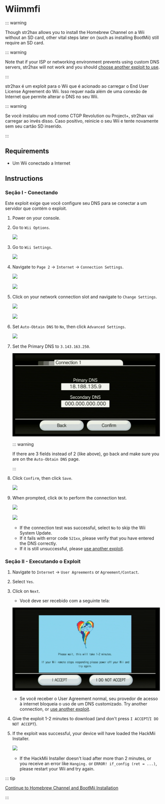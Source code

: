 # Wiimmfi

::: warning

Though str2hax allows you to install the Homebrew Channel on a Wii without an SD card, other vital steps later on (such as installing BootMii) still require an SD card.

::: warning

Note that if your ISP or networking environment prevents using custom DNS servers, str2hax will not work and you should [choose another exploit to use](get-started).

:::

str2hax é um exploit para o Wii que é acionado ao carregar o End User License Agreement do Wii. Isso requer nada além de uma conexão de Internet que permite alterar o DNS no seu Wii.

::: warning

Se você instalou um mod como CTGP Revolution ou Project+, str2hax vai carregar ao invés disso. Caso positivo, reinicie o seu Wii e tente novamente sem seu cartão SD inserido.

:::

## Requirements

- Um Wii conectado a Internet

## Instructions

### Seção I - Conectando

Este exploit exige que você configure seu DNS para se conectar a um servidor que contém o exploit.

1. Power on your console.

2. Go to `Wii Options`.

   ![](/images/riiconnect24/Internet_1.png)

3. Go to `Wii Settings`.

   ![](/images/riiconnect24/Internet_2.png)

4. Navigate to `Page 2` -> `Internet` -> `Connection Settings`.

   ![](/images/riiconnect24/Internet_3.png)

   ![](/images/riiconnect24/Internet_4.png)

5. Click on your network connection slot and navigate to `Change Settings`.

   ![](/images/riiconnect24/Internet_5.png)

   ![](/images/riiconnect24/Internet_6.png)

6. Set `Auto-Obtain DNS` to `No`, then click `Advanced Settings`.

   ![](/images/riiconnect24/Internet_7.png)

7. Set the Primary DNS to `3.143.163.250`.

   ![](/images/exploits/str2hax/dns.png)

   ::: warning

   If there are 3 fields instead of 2 (like above), go back and make sure you are on the `Auto-Obtain DNS` page.

   :::

8. Click `Confirm`, then click `Save`.

   ![](/images/riiconnect24/Internet_10.png)

9. When prompted, click `OK` to perform the connection test.

   ![](/images/riiconnect24/Internet_11.png)

   ![](/images/riiconnect24/Internet_12.png)

   - If the connection test was successful, select `No` to skip the Wii System Update.
   - If it fails with error code `521xx`, please verify that you have entered the DNS correctly.
   - If it is still unsuccessful, please [use another exploit](get-started).

### Seção II - Executando o Exploit

1. Navigate to `Internet` -> `User Agreements` or `Agreement/Contact`.

2. Select `Yes`.

3. Click on `Next`.

   - Você deve ser recebido com a seguinte tela:

   ![](/images/exploits/str2hax/EULA.png)

   - Se você receber o User Agreement normal, seu provedor de acesso à internet bloqueia o uso de um DNS customizado. Try another connection, or [use another exploit](get-started).

4. Give the exploit 1-2 minutes to download (and don't press `I ACCEPT`/`I DO NOT ACCEPT`).

5. If the exploit was successful, your device will have loaded the HackMii Installer.

   ![](/images/hackmii/scam.png)

   - If the HackMii Installer doesn't load after more than 2 minutes, or you receive an error like `Hanging.` or `ERROR! if_config (ret = ...)`, please restart your Wii and try again.

::: tip

[Continue to Homebrew Channel and BootMii Installation](hbc)

:::
